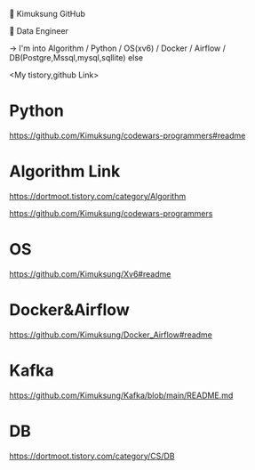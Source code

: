 👋 Kimuksung GitHub

👀 Data Engineer

-> I'm into Algorithm / Python / OS(xv6) / Docker / Airflow / DB(Postgre,Mssql,mysql,sqllite) else

<My tistory,github Link>
  
# Python
https://github.com/Kimuksung/codewars-programmers#readme

# Algorithm Link
https://dortmoot.tistory.com/category/Algorithm

https://github.com/Kimuksung/codewars-programmers

# OS
https://github.com/Kimuksung/Xv6#readme
  
# Docker&Airflow 
https://github.com/Kimuksung/Docker_Airflow#readme

# Kafka
https://github.com/Kimuksung/Kafka/blob/main/README.md

# DB
https://dortmoot.tistory.com/category/CS/DB

<!---
Kimuksung/Kimuksung is a ✨ special ✨ repository because its `README.md` (this file) appears on your GitHub profile.
You can click the Preview link to take a look at your changes.
--->
